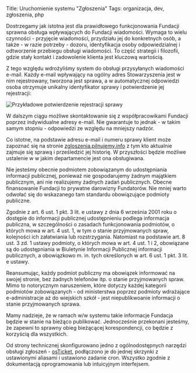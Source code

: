 Title: Uruchomienie systemu "Zgłoszenia"
Tags: organizacja, dev, zgłoszenia, php

Dostrzegamy jak istotna jest dla prawidłowego funkcjonowania Fundacji sprawna obsługa wpływających do Fundacji wiadomości. Wymaga to wielu czynności - przyjęcie wiadomości, przydziału jej do konkretnych osób, a także - w razie potrzeby - dozoru, identyfikacja osoby odpowiedzialnej i odtworzenie przebiegu obsługi wiadomości. To część strategii i filozofii, gdzie stały kontakt i zadowolenie klienta jest kluczową wartością. 

Z tego względu wdrożyliśmy system do obsługi przysyłanych wiadomości e-mail. Każdy e-mail wpływający na ogólny adres Stowarzyszenia jest w nim rejestrowany, tworzona jest sprawa, a w automatycznej odpowiedzi osoba otrzymuje unikalny identyfikator sprawy i potwierdzenie jej rejestracji:

![Przykładowe potwierdzenie rejestracji sprawy](http://cdn.files.jawne.info.pl/public_html/2015/12/13_02:05:26/Zaznaczenie_152.png#md5sum=c665d4d54fbeff8f101f06db3d4617a1)

W dalszym ciągu możliwe skontaktowanie się z współpracowikami Fundacji poprzez indywidualne adresy e-mail. Nie gwarantuje to jednak - w takim samym stopniu - odpowiedzi ze względu na mniejszy nadzór.

Co istotne, na podstawie adresu e-mail i numeru sprawy klient może zapoznać się na stronie [zgloszenia.pilnujemy.info](http://zgloszenia.pilnujemy.info) z tym kto aktualnie zajmuje się sprawą i prześledzić jej historię. W przyszłości będzie możliwe ustalenie w w jakim departamencie jest ona obsługiwana.

Nie jesteśmy obecnie podmiotem zobowiązanym do udostępniania informacji publicznej, ponieważ nie gospodarujemy żadnym majątkiem publicznym, ani nie realizujemy żadnych zadań publicznych. Obecne finansowanie Fundacji to prywatne darowizny Fundatorów. Nie mniej warto odwołać się do wskazanego tam standardu obowiązujące podmioty publiczne.

Zgodnie z art. 6 ust. 1 pkt. 3 lit. e ustawy z dnia 6 września 2001 roku o dostępie do informacji publicznej udostępnieniu podlega informacja publiczna, w szczególności o  zasadach funkcjonowania podmiotów, o których mowa w art. 4 ust. 1, w tym o stanie przyjmowanych spraw, kolejności ich załatwiania lub rozstrzygania. Natomiast na podstawie art. 8 ust. 3 zd. 1 ustawy podmioty, o których mowa w art. 4 ust. 1 i 2, obowiązane są do udostępniania w Biuletynie Informacji Publicznej informacji publicznych, a obowiązkowo m. in. tych określonych w art. 6 ust. 1 pkt. 3 lit. e ustawy.

Reansumując, każdy podmiot publiczny ma obowiązek informować na swojej stronie, bez żadnych telefonów itp. o stanie przyjmowanych spraw. Mimo to notorycznym naruszeniem, które dotyczy każdej kategorii podmiotów zobowiązanych - od ministerstwa poprzez podmioty wdrażające e-administracje aż do wiejskich szkół - jest niepublikwoanie informacji o stanie przyjmowanych sprawa.

Mamy nadzieje, że w ramach w/w systemu takie informacje Fundacja będzie w stanie na bieżąco publikować. Jednocześnie przekonani jesteśmy, że zapewni to sprawny obieg bieżącącej korespondencji, co będzie z korzyścią dla wszystkich.

Od strony technicznej skonfigurowano jedno z ogólnodostępnych narzędzi obsługi zgłoszeń - [osTicket](http://osticket.com/), podłączono je do jednej skrzynki z ustawionymi aliasami i ustawiono zadanie cron. Wszystko zgodnie z dokumentacją oprogramowania lub intuicyjnym interfejsem.
